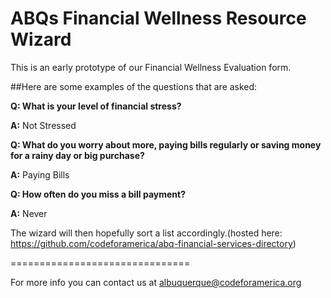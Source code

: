 ABQs Financial Wellness Resource Wizard
===============================

This is an early prototype of our Financial Wellness Evaluation form. 

##Here are some examples of the questions that are asked:

**Q: What is your level of financial stress?**

**A:** Not Stressed

**Q: What do you worry about more, paying bills regularly or saving money for a rainy day or big purchase?**

**A:** Paying Bills

**Q: How often do you miss a bill payment?**

**A:** Never

The wizard will then hopefully sort a list accordingly.(hosted here: https://github.com/codeforamerica/abq-financial-services-directory)

===============================

For more info you can contact us at <a href="mailto:albuquerque@codeforamerica.org">albuquerque@codeforamerica.org</a>